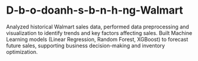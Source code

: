 # D-b-o-doanh-s-b-n-h-ng-Walmart
Analyzed historical Walmart sales data, performed data preprocessing and visualization to identify trends and key factors affecting sales. Built Machine Learning models (Linear Regression, Random Forest, XGBoost) to forecast future sales, supporting business decision-making and inventory optimization.
